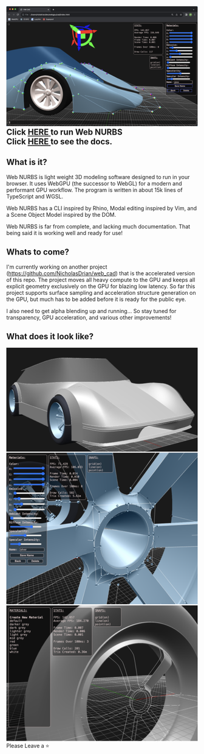 <img src="./images/Web NURBS 1.png"/>
<h2 style="margin:0px; padding:0px;"> Click <a href="https://nicholasdrian.github.io/Web-NURBS/src"> <u>HERE</u> </a> to run Web NURBS </h2>
<h2 style="margin:0px; padding:0px;">Click <a href="https://nicholasdrian.github.io/Web-NURBS/docs/docs.html"> <u>HERE</u> </a> to see the docs. </h2>

## What is it?

Web NURBS is light weight 3D modeling software designed to run in your browser. It uses WebGPU (the successor to WebGL) for a modern and performant GPU workflow. The program is written in about 15k lines of TypeScript and WGSL. 

Web NURBS has a CLI inspired by Rhino, Modal editing inspired by Vim, and a Scene Object Model inspired by the DOM.

Web NURBS is far from complete, and lacking much documentation. That being said it is working well and ready for use!

## Whats to come?

I'm currently working on another project (https://github.com/NicholasDrian/web_cad) that is the accelerated version of this repo. The project moves all heavy compute to the GPU and keeps all explicit geometry exclusively on the GPU for blazing low latency. So far this project supports surface sampling and acceleration structure generation on the GPU, but much has to be added before it is ready for the public eye. 

I also need to get alpha blending up and running... So stay tuned for transparency, GPU acceleration, and various other improvements!

## What does it look like?
<img src="./images/Web NURBS 3.png"/>
<img src="./images/Web NURBS 2.png"/>
<img src="./images/Web NURBS 4.png"/>
Please Leave a ⭐

